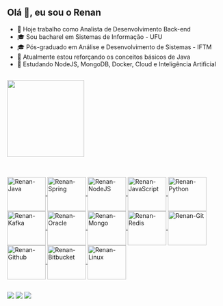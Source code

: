 ## Olá 👋, eu sou o Renan

- 🔭 Hoje trabalho como Analista de Desenvolvimento Back-end
- 🎓 Sou bacharel em Sistemas de Informação - UFU
- 🎓 Pós-graduado em Análise e Desenvolvimento de Sistemas - IFTM
- 📖 Atualmente estou reforçando os conceitos básicos de Java
- 📖 Estudando NodeJS, MongoDB, Docker, Cloud e Inteligência Artificial

##

<div>
  <a href="https://github.com/renansistemas">
    <img height="180em" src="https://github-readme-stats.vercel.app/api/top-langs/?username=renansistemas&&layout=compact&langs_count=16&theme=dracula"/>    
</div>

##

<div style="display: inline_block"><br>
  <img align="center" alt="Renan-Java" height="80" width="90" src="https://cdn.jsdelivr.net/gh/devicons/devicon@latest/icons/java/java-original.svg">
  <img align="center" alt="Renan-Spring" height="80" width="90" src="https://cdn.jsdelivr.net/gh/devicons/devicon@latest/icons/spring/spring-original.svg">
  <img align="center" alt="Renan-NodeJS" height="80" width="90" src="https://cdn.jsdelivr.net/gh/devicons/devicon@latest/icons/nodejs/nodejs-original-wordmark.svg">
  <img align="center" alt="Renan-JavaScript" height="80" width="90" src="https://cdn.jsdelivr.net/gh/devicons/devicon@latest/icons/javascript/javascript-original.svg">
  <img align="center" alt="Renan-Python" height="80" width="90" src="https://cdn.jsdelivr.net/gh/devicons/devicon@latest/icons/python/python-original.svg">
  <img align="center" alt="Renan-Kafka" height="80" width="90" src="https://cdn.jsdelivr.net/gh/devicons/devicon@latest/icons/apachekafka/apachekafka-original-wordmark.svg">
  <img align="center" alt="Renan-Oracle" height="80" width="90" src="https://cdn.jsdelivr.net/gh/devicons/devicon@latest/icons/oracle/oracle-original.svg">
  <img align="center" alt="Renan-Mongo" height="80" width="90" src="https://cdn.jsdelivr.net/gh/devicons/devicon@latest/icons/mongodb/mongodb-original-wordmark.svg">
  <img align="center" alt="Renan-Redis" height="80" width="90" src="https://cdn.jsdelivr.net/gh/devicons/devicon@latest/icons/redis/redis-original-wordmark.svg">
  <img align="center" alt="Renan-Git" height="80" width="90" src="https://cdn.jsdelivr.net/gh/devicons/devicon@latest/icons/git/git-original-wordmark.svg">
  <img align="center" alt="Renan-Github" height="80" width="90" src="https://cdn.jsdelivr.net/gh/devicons/devicon@latest/icons/github/github-original-wordmark.svg">
  <img align="center" alt="Renan-Bitbucket" height="80" width="90" src="https://cdn.jsdelivr.net/gh/devicons/devicon@latest/icons/bitbucket/bitbucket-original-wordmark.svg">
  <img align="center" alt="Renan-Linux" height="80" width="90" src="https://cdn.jsdelivr.net/gh/devicons/devicon@latest/icons/linux/linux-original.svg">
</div>

##

<div>
  <a href="https://instagram.com/renansistemas" target="_blank"><img src="https://img.shields.io/badge/-Instagram-%23E4405F?style=for-the-badge&logo=instagram&logoColor=white" target="_blank"></a>
  <a href="https://www.linkedin.com/in/renansistemas" target="_blank"><img src="https://img.shields.io/badge/-LinkedIn-%230077B5?style=for-the-badge&logo=linkedin&logoColor=white" target="_blank"></a>
  <a href="https://wa.me/5534998811713"> <img src="https://img.shields.io/badge/WhatsApp-25D366?style=for-the-badge&logo=whatsapp&logoColor=white"></a>
</div>
